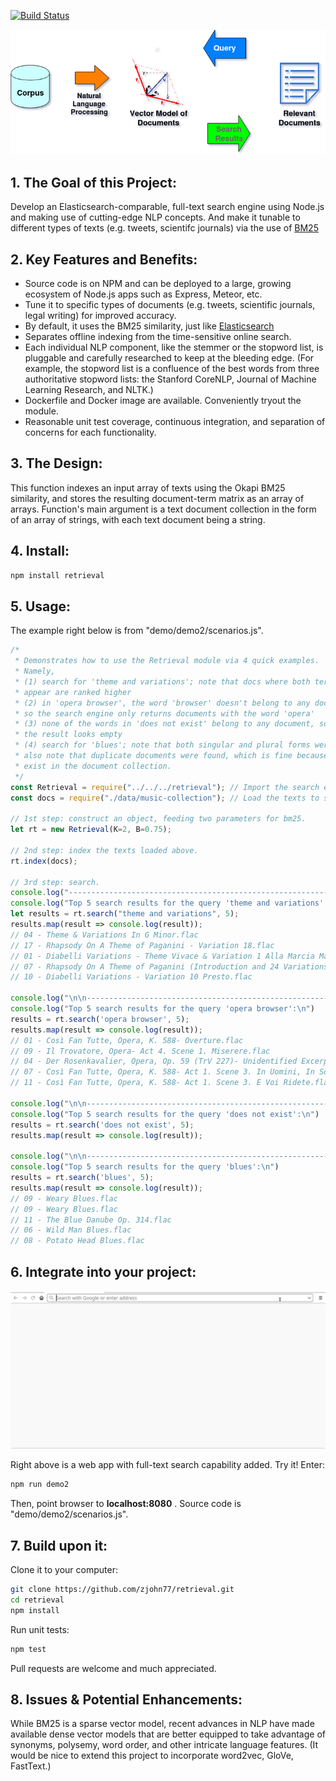[![Build Status](https://travis-ci.org/zjohn77/retrieval.svg?branch=master)](https://travis-ci.org/zjohn77/retrieval)

![alt text](diagram.png "Project Diagram")

## 1. The Goal of this Project:
Develop an Elasticsearch-comparable, full-text search engine using Node.js and making use of cutting-edge NLP concepts. And make it tunable to different types of texts (e.g. tweets, scientifc journals) via the use of [BM25](https://nlp.stanford.edu/IR-book/html/htmledition/okapi-bm25-a-non-binary-model-1.html)

## 2. Key Features and Benefits:
* Source code is on NPM and can be deployed to a large, growing ecosystem of Node.js apps such as Express, Meteor, etc.
* Tune it to specific types of documents (e.g. tweets, scientific journals, legal writing) for improved accuracy.
* By default, it uses the BM25 similarity, just like [Elasticsearch](https://www.elastic.co/guide/en/elasticsearch/reference/current/index-modules-similarity.html)
* Separates offline indexing from the time-sensitive online search.
* Each individual NLP component, like the stemmer or the stopword list, is pluggable and carefully researched to keep at the bleeding edge. (For example, the stopword list is a confluence of the best words from three authoritative stopword lists: the Stanford CoreNLP, Journal of Machine Learning Research, and NLTK.)
* Dockerfile and Docker image are available. Conveniently tryout the module.
* Reasonable unit test coverage, continuous integration, and separation of concerns for each functionality.

## 3. The Design:
This function indexes an input array of texts using the Okapi BM25 similarity, and stores the resulting document-term matrix as an array of arrays. Function's main argument is a text document collection in the form of an array of strings, with each text document being a string.

## 4. Install:
```bash
npm install retrieval
```

## 5. Usage:
The example right below is from "demo/demo2/scenarios.js".
```js
/*
 * Demonstrates how to use the Retrieval module via 4 quick examples.
 * Namely, 
 * (1) search for 'theme and variations'; note that docs where both terms 
 * appear are ranked higher
 * (2) in 'opera browser', the word 'browser' doesn't belong to any document,
 * so the search engine only returns documents with the word 'opera'
 * (3) none of the words in 'does not exist' belong to any document, so
 * the result looks empty
 * (4) search for 'blues'; note that both singular and plural forms were found;
 * also note that duplicate documents were found, which is fine because they
 * exist in the document collection.
 */
const Retrieval = require("../../../retrieval"); // Import the search engine.
const docs = require("./data/music-collection"); // Load the texts to search.

// 1st step: construct an object, feeding two parameters for bm25.
let rt = new Retrieval(K=2, B=0.75);

// 2nd step: index the texts loaded above.
rt.index(docs);

// 3rd step: search.
console.log("------------------------------------------------------------");
console.log("Top 5 search results for the query 'theme and variations':\n");
let results = rt.search("theme and variations", 5);
results.map(result => console.log(result));
// 04 - Theme & Variations In G Minor.flac
// 17 - Rhapsody On A Theme of Paganini - Variation 18.flac
// 01 - Diabelli Variations - Theme Vivace & Variation 1 Alla Marcia Maestoso.flac
// 07 - Rhapsody On A Theme of Paganini (Introduction and 24 Variations).flac
// 10 - Diabelli Variations - Variation 10 Presto.flac

console.log("\n\n----------------------------------------------------------");
console.log("Top 5 search results for the query 'opera browser':\n")
results = rt.search('opera browser', 5);
results.map(result => console.log(result));
// 01 - Così Fan Tutte, Opera, K. 588- Overture.flac
// 09 - Il Trovatore, Opera- Act 4. Scene 1. Miserere.flac
// 04 - Der Rosenkavalier, Opera, Op. 59 (TrV 227)- Unidentified Excerpt.flac
// 07 - Così Fan Tutte, Opera, K. 588- Act 1. Scene 3. In Uomini, In Soldati.flac
// 11 - Così Fan Tutte, Opera, K. 588- Act 1. Scene 3. E Voi Ridete.flac

console.log("\n\n----------------------------------------------------------");
console.log("Top 5 search results for the query 'does not exist':\n")
results = rt.search('does not exist', 5);
results.map(result => console.log(result));

console.log("\n\n----------------------------------------------------------");
console.log("Top 5 search results for the query 'blues':\n")
results = rt.search('blues', 5);
results.map(result => console.log(result));
// 09 - Weary Blues.flac
// 09 - Weary Blues.flac
// 11 - The Blue Danube Op. 314.flac
// 06 - Wild Man Blues.flac
// 08 - Potato Head Blues.flac
```

## 6. Integrate into your project:
![demo2](demo2.gif "demo2")


Right above is a web app with full-text search capability added. Try it! Enter: 
```bash
npm run demo2
```
Then, point browser to **localhost:8080** . Source code is "demo/demo2/scenarios.js".

## 7. Build upon it:
Clone it to your computer:
```bash
git clone https://github.com/zjohn77/retrieval.git
cd retrieval
npm install
```
Run unit tests:
```bash
npm test
```
Pull requests are welcome and much appreciated.

## 8. Issues & Potential Enhancements:
While BM25 is a sparse vector model, recent advances in NLP have made available dense vector models that are better equipped to take advantage of synonyms, polysemy, word order, and other intricate language features. (It would be nice to extend this project to incorporate word2vec, GloVe, FastText.)